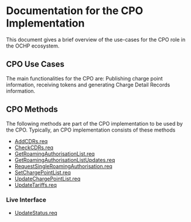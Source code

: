 # Documentation for the CPO Implementation

This document gives a brief overview of the use-cases for the CPO role in the OCHP ecosystem.

## CPO Use Cases

The main functionalities for the CPO are: Publishing charge point information, receiving tokens and generating Charge Detail Records information.


## CPO Methods
The following methods are part of the CPO implementation to be used by the CPO. Typically, an CPO implementation consists of these methods

- [AddCDRs.req](/documentation/NewDocumentation.md/#addcdrs.req)
- [CheckCDRs.req](/documentation/NewDocumentation.md/#checkcdrsreq)
- [GetRoamingAuthorisationList.req](/documentation/NewDocumentation.md/#getroamingauthorisationlistreq)
- [GetRoamingAuthorisationListUpdates.req](/documentation/NewDocumentation.md/#getroamingauthorisationlistupdatesreq)
- [RequestSingleRoamingAuthorisation.req](/documentation/NewDocumentation.md/#requestsingleroamingauthorisationreq)
- [SetChargePointList.req](/documentation/NewDocumentation.md/#setchargepointlistreq)
- [UpdateChargePointList.req](/documentation/NewDocumentation.md/#updatechargepointlistreq)
- [UpdateTariffs.req](/documentation/NewDocumentation.md/#updatetariffsreq)

### Live Interface
- [UpdateStatus.req](/documentation/NewDocumentation.md/#updatestatusreq)
